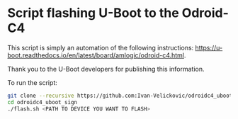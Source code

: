 # Script flashing U-Boot to the Odroid-C4

This script is simply an automation of the following instructions:
https://u-boot.readthedocs.io/en/latest/board/amlogic/odroid-c4.html.

Thank you to the U-Boot developers for publishing this information.

To run the script:
```sh
git clone --recursive https://github.com:Ivan-Velickovic/odroidc4_uboot_sign.git
cd odroidc4_uboot_sign
./flash.sh <PATH TO DEVICE YOU WANT TO FLASH>
```

